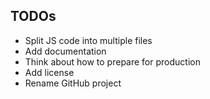 ## TODOs
* Split JS code into multiple files
* Add documentation
* Think about how to prepare for production
* Add license
* Rename GitHub project
